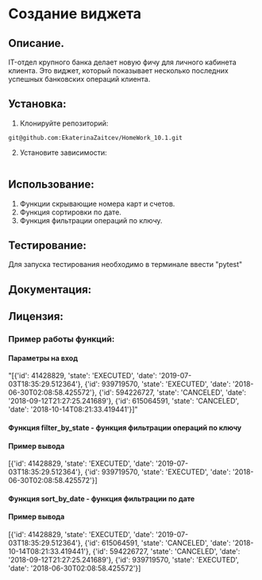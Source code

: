 # Создание виджета

## Описание.

IT-отдел крупного банка делает новую фичу для личного кабинета клиента. 
Это виджет, который показывает несколько последних успешных банковских операций клиента. 

## Установка:

1. Клонируйте репозиторий:
```
git@github.com:EkaterinaZaitcev/HomeWork_10.1.git
```
2. Установите зависимости:
``` 

```
## Использование:
1. Функции скрывающие номера карт и счетов.
2. Функция сортировки по дате.
3. Функция фильтрации операций по ключу.

## Тестирование:
Для запуска тестирования необходимо в терминале ввести "pytest"

## Документация:

## Лицензия:


### Пример работы функций: 
#### Параметры на вход
"[{'id': 41428829, 'state': 'EXECUTED', 'date': '2019-07-03T18:35:29.512364'}, 
{'id': 939719570, 'state': 'EXECUTED', 'date': '2018-06-30T02:08:58.425572'}, 
{'id': 594226727, 'state': 'CANCELED', 'date': '2018-09-12T21:27:25.241689'}, 
{'id': 615064591, 'state': 'CANCELED', 'date': '2018-10-14T08:21:33.419441'}]"


#### Функция filter_by_state - функция фильтрации операций по ключу

#### Пример вывода
[{'id': 41428829, 'state': 'EXECUTED', 'date': '2019-07-03T18:35:29.512364'}, 
{'id': 939719570, 'state': 'EXECUTED', 'date': '2018-06-30T02:08:58.425572'}]


#### Функция sort_by_date - функция фильтрации по дате

#### Пример вывода
[{'id': 41428829, 'state': 'EXECUTED', 'date': '2019-07-03T18:35:29.512364'},
{'id': 615064591, 'state': 'CANCELED', 'date': '2018-10-14T08:21:33.419441'}, 
{'id': 594226727, 'state': 'CANCELED', 'date': '2018-09-12T21:27:25.241689'}, 
{'id': 939719570, 'state': 'EXECUTED', 'date': '2018-06-30T02:08:58.425572'}]






